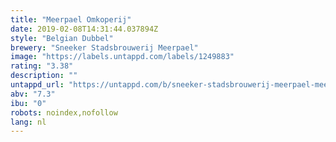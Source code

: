 ```yaml
---
title: "Meerpael Omkoperij"
date: 2019-02-08T14:31:44.037894Z
style: "Belgian Dubbel"
brewery: "Sneeker Stadsbrouwerij Meerpael"
image: "https://labels.untappd.com/labels/1249883"
rating: "3.38"
description: ""
untappd_url: "https://untappd.com/b/sneeker-stadsbrouwerij-meerpael-meerpael-omkoperij/1249883"
abv: "7.3"
ibu: "0"
robots: noindex,nofollow
lang: nl
---
```

